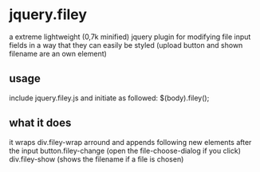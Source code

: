 # jquery.filey
a extreme lightweight (0,7k minified) jquery plugin for modifying file input fields in a way that they can easily be styled (upload button and shown filename are an own element)

## usage
include jquery.filey.js and initiate as followed:
	$(body).filey();
	
## what it does
it wraps div.filey-wrap arround and appends following new elements after the input
	button.filey-change		(open the file-choose-dialog if you click)
	div.filey-show			(shows the filename if a file is chosen)
